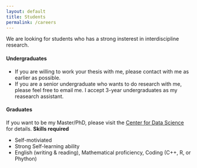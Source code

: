 ```yaml
---
layout: default
title: Students
permalink: /careers
---
```


We are looking for students who has a strong insterest in interdiscipline research. <br>

#### Undergraduates
- If you are willing to work your thesis with me, please contact with me as earlier as possible.
- If you are a senior undergraduate who wants to do research with me, please feel free to email me. I accept 3-year undergraduates as my reasearch assistant.

#### Graduates
  If you want to be my Master/PhD, please visit the [Center for Data Science](http://cds.zju.edu.cn/industry-news.aspx?k1=6&k2=24) for details.
  **Skills required**
  - Self-motiviated 
  - Strong Self-learning ability
  - English (writing & reading), Mathematical proficiency, Coding (C++, R, or Phython)
